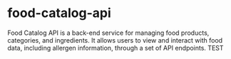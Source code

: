# food-catalog-api
Food Catalog API is a back-end service for managing food products, categories, and ingredients. It allows users to view and interact with food data, including allergen information, through a set of API endpoints.
TEST
